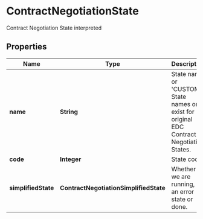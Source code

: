 

# ContractNegotiationState

Contract Negotiation State interpreted

## Properties

| Name | Type | Description | Notes |
|------------ | ------------- | ------------- | -------------|
|**name** | **String** | State name or &#39;CUSTOM&#39;. State names only exist for original EDC Contract Negotiation States. |  |
|**code** | **Integer** | State code |  |
|**simplifiedState** | **ContractNegotiationSimplifiedState** | Whether we are running, in an error state or done. |  |



